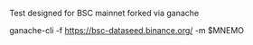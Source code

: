 Test designed for BSC mainnet forked via ganache

ganache-cli -f https://bsc-dataseed.binance.org/ -m $MNEMO

